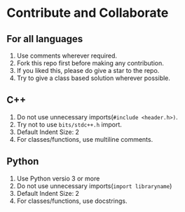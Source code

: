 # Contribute and Collaborate

## For all languages

1. Use comments wherever required.
2. Fork this repo first before making any contribution.
3. If you liked this, please do give a star to the repo.
4. Try to give a class based solution wherever possible.

## C++

1. Do not use unnecessary imports(`#include <header.h>)`.
2. Try not to use `bits/stdc++.h` import.
3. Default Indent Size: 2
4. For classes/functions, use multiline comments.

## Python

1. Use Python versio 3 or more
2. Do not use unnecessary imports(`import libraryname`)
3. Default Indent Size: 2
4. For classes/functions, use docstrings.

